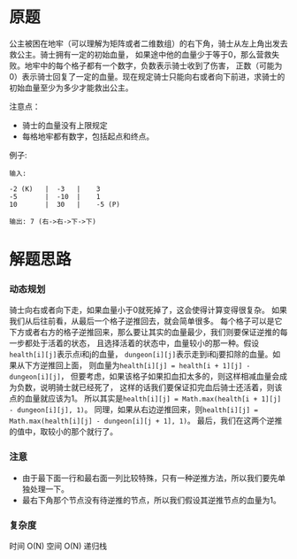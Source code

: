 # 原题
公主被困在地牢（可以理解为矩阵或者二维数组）的右下角，骑士从左上角出发去救公主。骑士拥有一定的初始血量，
如果途中他的血量少于等于0，那么营救失败。地牢中的每个格子都有一个数字，负数表示骑士收到了伤害，
正数（可能为0）表示骑士回复了一定的血量。现在规定骑士只能向右或者向下前进，求骑士的初始血量至少为多少才能救出公主。

注意点：

  - 骑士的血量没有上限规定
  - 每格地牢都有数字，包括起点和终点。

例子:

```
输入:

-2 (K)   |  -3   |    3
-5       |  -10  |    1
10       |  30   |    -5 (P)

输出: 7 (右->右->下->下)
```

# 解题思路
### 动态规划

骑士向右或者向下走，如果血量小于0就死掉了，这会使得计算变得很复杂。
如果我们从后往前看，从最后一个格子逆推回去，就会简单很多。
每个格子可以是它下方或者右方的格子逆推回来，那么要让其实的血量最少，我们则要保证逆推的每一步都处于活着的状态，
且选择活着的状态中，血量较小的那一种。假设`health[i][j]`表示点i和j的血量，
`dungeon[i][j]`表示走到i和j要扣除的血量。如果从下方逆推回上面，
则血量为`health[i][j] = health[i + 1][j] - dungeon[i][j]`，
但要考虑，如果该格子如果扣血扣太多的，则这样相减血量会成为负数，说明骑士就已经死了，
这样的话我们要保证扣完血后骑士还活着，则该点的血量就应该为1。
所以其实是`health[i][j] = Math.max(health[i + 1][j] - dungeon[i][j], 1)`。
同理，如果从右边逆推回来，则`health[i][j] = Math.max(health[i][j] - dungeon[i][j + 1], 1)`。
最后，我们在这两个逆推的值中，取较小的那个就行了。

### 注意
  - 由于最下面一行和最右面一列比较特殊，只有一种逆推方法，所以我们要先单独处理一下。
  - 最右下角那个节点没有待逆推的节点，所以我们假设其逆推节点的血量为1。

### 复杂度
时间 O(N) 空间 O(N) 递归栈

